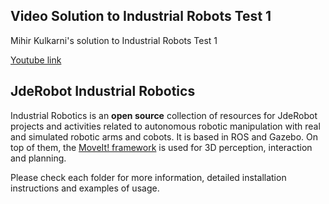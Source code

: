 
## Video Solution to Industrial Robots Test 1
Mihir Kulkarni's solution to Industrial Robots Test 1

[Youtube link](https://www.youtube.com/watch?v=oAWD2-KpLcU)



## JdeRobot Industrial Robotics #
Industrial Robotics is an **open source** collection of resources for JdeRobot projects and activities related to autonomous robotic manipulation with real and simulated robotic arms and cobots. It is based in ROS and Gazebo. On top of them, the [MoveIt! framework](https://moveit.ros.org/) is used for 3D perception, interaction and planning. 

Please check each folder for more information, detailed installation instructions and examples of usage.
